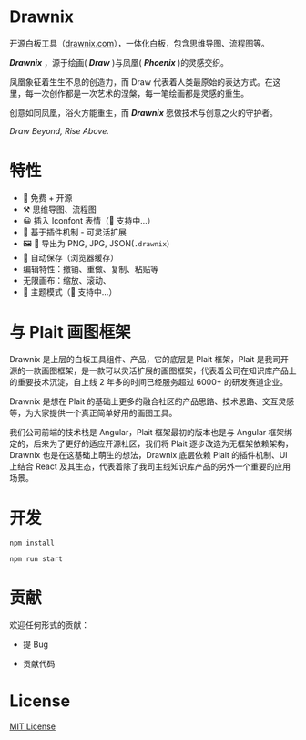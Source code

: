 # Drawnix

开源白板工具（[drawnix.com](https://drawnix.com)），一体化白板，包含思维导图、流程图等。

***Drawnix***  ，源于绘画(  ***Draw***  )与凤凰(  ***Phoenix***  )的灵感交织。

凤凰象征着生生不息的创造力，而 Draw 代表着人类最原始的表达方式。在这里，每一次创作都是一次艺术的涅槃，每一笔绘画都是灵感的重生。

创意如同凤凰，浴火方能重生，而   ***Drawnix***   愿做技术与创意之火的守护者。

*Draw Beyond, Rise Above.*

# 特性

- 💯 免费 + 开源
- ⚒️ 思维导图、流程图
- 😀 插入 Iconfont 表情（🚧 支持中...）
- 🚀 基于插件机制 - 可灵活扩展
- 🖼️ 📃 导出为 PNG, JPG, JSON(`.drawnix`)
- 💾 自动保存（浏览器缓存）
- 编辑特性：撤销、重做、复制、粘贴等
- 无限画布：缩放、滚动、
- 🎨 主题模式（🚧 支持中...）




# 与 Plait 画图框架

Drawnix 是上层的白板工具组件、产品，它的底层是 Plait 框架，Plait 是我司开源的一款画图框架，是一款可以灵活扩展的画图框架，代表着公司在知识库产品上的重要技术沉淀，自上线 2 年多的时间已经服务超过 6000+ 的研发赛道企业。

Drawnix 是想在 Plait 的基础上更多的融合社区的产品思路、技术思路、交互灵感等，为大家提供一个真正简单好用的画图工具。

我们公司前端的技术栈是 Angular，Plait 框架最初的版本也是与 Angular 框架绑定的，后来为了更好的适应开源社区，我们将 Plait 逐步改造为无框架依赖架构，Drawnix 也是在这基础上萌生的想法，Drawnix 底层依赖 Plait 的插件机制、UI 上结合 React 及其生态，代表着除了我司主线知识库产品的另外一个重要的应用场景。

# 开发

```
npm install

npm run start
```

# 贡献

欢迎任何形式的贡献：

- 提 Bug

- 贡献代码


# License

[MIT License](https://github.com/plait-board/drawnix/blob/master/LICENSE)  